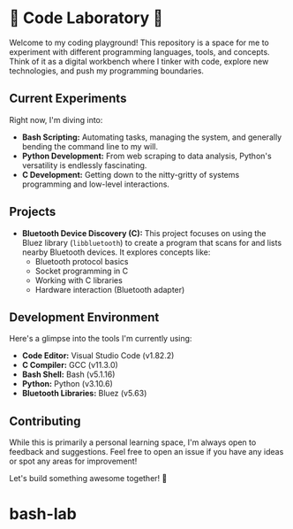 # 🧪 Code Laboratory 🧪

Welcome to my coding playground! This repository is a space for me to experiment with different programming languages, tools, and concepts. Think of it as a digital workbench where I tinker with code, explore new technologies, and push my programming boundaries.

## Current Experiments

Right now, I'm diving into:

- **Bash Scripting:** Automating tasks, managing the system, and generally bending the command line to my will.
- **Python Development:** From web scraping to data analysis, Python's versatility is endlessly fascinating.
- **C Development:** Getting down to the nitty-gritty of systems programming and low-level interactions.

## Projects

- **Bluetooth Device Discovery (C):** This project focuses on using the Bluez library (`libbluetooth`) to create a program that scans for and lists nearby Bluetooth devices. It explores concepts like:
  - Bluetooth protocol basics
  - Socket programming in C
  - Working with C libraries
  - Hardware interaction (Bluetooth adapter)

## Development Environment

Here's a glimpse into the tools I'm currently using:

- **Code Editor:** Visual Studio Code (v1.82.2)
- **C Compiler:** GCC (v11.3.0)
- **Bash Shell:** Bash (v5.1.16)
- **Python:** Python (v3.10.6)
- **Bluetooth Libraries:** Bluez (v5.63)

## Contributing

While this is primarily a personal learning space, I'm always open to feedback and suggestions. Feel free to open an issue if you have any ideas or spot any areas for improvement!

Let's build something awesome together! 🚀
# bash-lab
